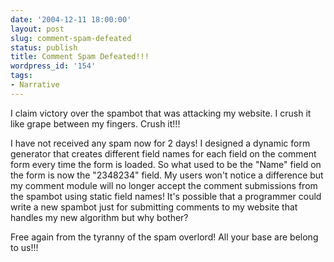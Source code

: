 ```yaml
---
date: '2004-12-11 18:00:00'
layout: post
slug: comment-spam-defeated
status: publish
title: Comment Spam Defeated!!!
wordpress_id: '154'
tags:
- Narrative
---
```


I claim victory over the spambot that was attacking my website. I crush it like grape between my fingers. Crush it!!!




I have not received any spam now for 2 days! I designed a dynamic form generator that creates different field names for each field on the comment form every time the form is loaded. So what used to be the "Name" field on the form is now the "2348234" field. My users won't notice a difference but my comment module will no longer accept the comment submissions from the spambot using static field names! It's possible that a programmer could write a new spambot just for submitting comments to my website that handles my new algorithm but why bother?




Free again from the tyranny of the spam overlord! All your base are belong to us!!!



